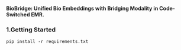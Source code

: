 **BioBridge: Unified Bio Embeddings with Bridging Modality in Code-Switched EMR.**

### 1.Getting Started ###
```
pip install -r requirements.txt
```
